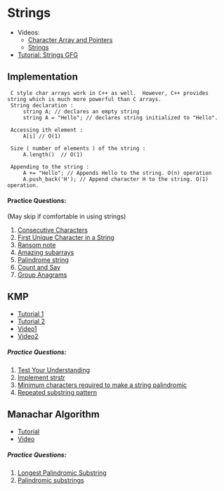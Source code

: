 # Strings

- Videos:
	* [Character Array and Pointers](https://www.youtube.com/watch?v=Bf8a6IC1dE8)
	* [Strings](https://www.youtube.com/watch?v=3rDp0yOACZQ)
- [Tutorial: Strings GFG](https://www.geeksforgeeks.org/stdstring-class-in-c/)

## Implementation
   ```
    C style char arrays work in C++ as well.  However, C++ provides string which is much more powerful than C arrays. 
	String declaration :
	    string A; // declares an empty string
	    string A = "Hello"; // declares string initialized to "Hello".

	Accessing ith element :
	    A[i] // O(1)

	Size ( number of elements ) of the string :
	    A.length()  // O(1)

	Appending to the string :
	    A += "Hello"; // Appends Hello to the string. O(n) operation
	    A.push_back('H'); // Append character H to the string. O(1) operation. 
   ```
	

   #### Practice Questions:
   (May skip if comfortable in using strings)
   1. [Consecutive Characters](https://leetcode.com/problems/consecutive-characters/)
   2. [First Unique Character in a String](https://leetcode.com/problems/first-unique-character-in-a-string/)
   3. [Ransom note](https://leetcode.com/problems/ransom-note/)
   4. [Amazing subarrays](https://www.interviewbit.com/problems/amazing-subarrays/)
   5. [Palindrome string](https://www.interviewbit.com/problems/palindrome-string/)
   6. [Count and Say](https://www.interviewbit.com/problems/count-and-say/)
   7. [Group Anagrams](https://leetcode.com/problems/group-anagrams/)


## KMP

- [Tutorial 1](https://www.geeksforgeeks.org/kmp-algorithm-for-pattern-searching/)
- [Tutorial 2](https://www.hackerearth.com/practice/algorithms/string-algorithm/string-searching/tutorial/)
- [Video1](https://www.youtube.com/watch?v=KG44VoDtsAA)
- [Video2](https://www.youtube.com/watch?v=cH-5KcgUcOE)

##### Practice Questions:
1. [Test Your Understanding](https://www.hackerearth.com/practice/algorithms/string-algorithm/string-searching/tutorial/)
2. [Implement strstr](https://leetcode.com/problems/implement-strstr/)
3. [Minimum characters required to make a string palindromic](https://www.interviewbit.com/problems/minimum-characters-required-to-make-a-string-palindromic)
4. [Repeated substring pattern](https://leetcode.com/problems/repeated-substring-pattern/)


## Manachar Algorithm

- [Tutorial](https://www.hackerearth.com/practice/algorithms/string-algorithm/manachars-algorithm/tutorial/)
- [Video](https://www.youtube.com/watch?v=nbTSfrEfo6M)

##### Practice Questions:
1. [Longest Palindromic Substring](https://leetcode.com/problems/longest-palindromic-substring/)
2. [Palindromic substrings](https://leetcode.com/problems/palindromic-substrings/)
